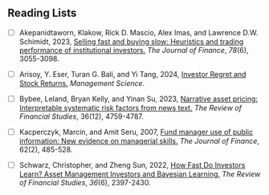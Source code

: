 
## Reading Lists

- [ ] Akepanidtaworn, Klakow, Rick D. Mascio, Alex Imas, and Lawrence D.W. Schimidt, 2023, [Selling fast and buying slow: Heuristics and trading performance of institutional investors.](https://doi.org/10.1111/jofi.13271) *The Journal of Finance*, *78*(6), 3055-3098.
- [ ] Arisoy, Y. Eser, Turan G. Bali, and Yi Tang, 2024, [Investor Regret and Stock Returns.](https://doi.org/10.1287/mnsc.2022.03389) *Management Science*.
- [ ] Bybee, Leland, Bryan Kelly, and Yinan Su, 2023, [Narrative asset pricing: Interpretable systematic risk factors from news text.](https://doi.org/10.1093/rfs/hhad042) *The Review of Financial Studies*, 36(12), 4759-4787.

- [ ] Kacperczyk, Marcin, and Amit Seru, 2007, [Fund manager use of public information: New evidence on managerial skills.](https://onlinelibrary.wiley.com/doi/abs/10.1111/j.1540-6261.2007.01215.x) *The Journal of Finance*, 62(2), 485-528.
- [ ] Schwarz, Christopher, and Zheng Sun, 2022, [How Fast Do Investors Learn? Asset Management Investors and Bayesian Learning.](https://doi.org/10.1093/rfs/hhac086) *The Review of Financial Studies*, *36*(6), 2397-2430.
